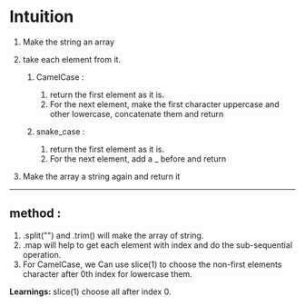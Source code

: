 # Intuition

1. Make the string an array
2. take each element from it.

   1. CamelCase :

      1. return the first element as it is.
      2. For the next element, make the first character uppercase and other lowercase, concatenate them and return

   2. snake_case :

      1. return the first element as it is.
      2. For the next element, add a \_ before and return

3. Make the array a string again and return it

<hr/>

## method :

1. .split("") and .trim() will make the array of string.
2. .map will help to get each element with index and do the sub-sequential operation.
3. For CamelCase, we Can use slice(1) to choose the non-first elements character after 0th index for lowercase them.

**Learnings:** slice(1) choose all after index 0.
